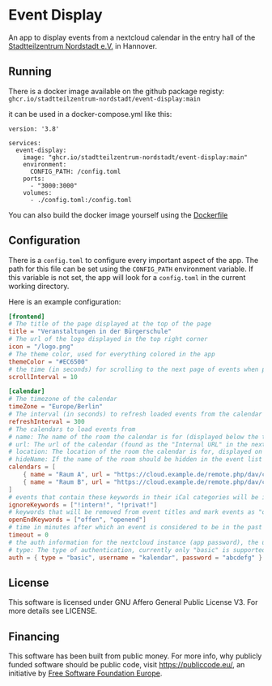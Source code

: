 # Event Display

An app to display events from a nextcloud calendar in the entry hall of the [Stadtteilzentrum Nordstadt e.V.](https://www.stadtteil-zentrum-nordstadt.de/) in Hannover.

## Running

There is a docker image available on the github package registy: `ghcr.io/stadtteilzentrum-nordstadt/event-display:main`

it can be used in a docker-compose.yml like this:

```
version: '3.8'

services:
  event-display:
    image: "ghcr.io/stadtteilzentrum-nordstadt/event-display:main"
    environment:
      CONFIG_PATH: /config.toml
    ports:
      - "3000:3000"
    volumes:
      - ./config.toml:/config.toml
```

You can also build the docker image yourself using the [Dockerfile](/Dockerfile)

## Configuration

There is a `config.toml` to configure every important aspect of the app. The path for this file can be set using the `CONFIG_PATH` environment variable. If this variable is not set, the app will look for a `config.toml` in the current working directory.

Here is an example configuration:

```toml
[frontend]
# The title of the page displayed at the top of the page
title = "Veranstaltungen in der Bürgerschule"
# The url of the logo displayed in the top right corner
icon = "/logo.png"
# The theme color, used for everything colored in the app
themeColor = "#EC6500"
# the time (in seconds) for scrolling to the next page of events when pagination is happening because of a lot of events (optional, default: 10)
scrollInterval = 10

[calendar]
# The timezone of the calendar
timeZone = "Europe/Berlin"
# The interval (in seconds) to refresh loaded events from the calendar
refreshInterval = 300
# The calendars to load events from
# name: The name of the room the calendar is for (displayed below the title of the event)
# url: The url of the calendar (found as the "Internal URL" in the nextcloud calendar settings)
# location: The location of the room the calendar is for, displayed on the right of the event list (optional, default: "")
# hideName: If the name of the room should be hidden in the event list (below the title) (optional, default: false)
calendars = [
    { name = "Raum A", url = "https://cloud.example.de/remote.php/dav/calendars/kalendar/raum-a/", location = "2. OG", hideName = false },
    { name = "Raum B", url = "https://cloud.example.de/remote.php/dav/calendars/kalendar/raum-b/", location = "2. OG", hideName = false },
]
# events that contain these keywords in their iCal categories will be ignored and not shown in the event list
ignoreKeywords = ["!intern!", "!privat!"]
# keywords that will be removed from event titles and mark events as "open end" if found in iCal categories
openEndKeywords = ["offen", "openend"]
# time in minutes after which an event is considered to be in the past and will be removed from the event list (0 means events will not be removed)
timeout = 0
# the auth information for the nextcloud instance (app password), the user must have read access to the calendars specified above
# type: The type of authentication, currently only "basic" is supported (optional)
auth = { type = "basic", username = "kalendar", password = "abcdefg" }
```

## License

This software is licensed under GNU Affero General Public License V3. For more details see LICENSE.

## Financing

This software has been built from public money. For more info, why publicly funded software should be public code, visit https://publiccode.eu/, an initiative by [Free Software Foundation Europe](https://fsfe.org/).
